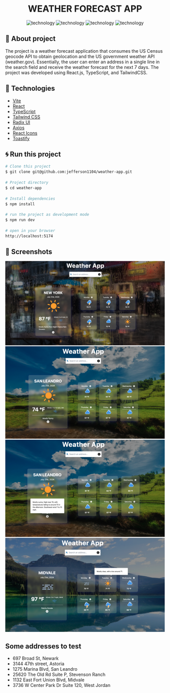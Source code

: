 <div align="center" style="margin-bottom: 20px;">
  <h1>
    WEATHER FORECAST APP
  </h1>

  <div align="center">
    <img alt="technology" src="https://img.shields.io/badge/vite-%23646CFF.svg?style=for-the-badge&logo=vite&logoColor=white">
    <img alt="technology" src="https://img.shields.io/badge/react-%2320232a.svg?style=for-the-badge&logo=react&logoColor=%2361DAFB">
    <img alt="technology" src="https://img.shields.io/badge/TypeScript-007ACC?style=for-the-badge&logo=typescript&logoColor=white">
    <img alt="technology" src="https://img.shields.io/badge/Tailwind_CSS-38B2AC?style=for-the-badge&logo=tailwind-css&logoColor=white">
  </div>
</div>

## :memo: About project

The project is a weather forecast application that consumes the US Census geocode API to obtain geolocation and the US government weather API (weather.gov). Essentially, the user can enter an address in a single line in the search field and receive the weather forecast for the next 7 days. The project was developed using React.js, TypeScript, and TailwindCSS.

## :rocket: Technologies

- [Vite](https://vitejs.dev/)
- [React](https://react.dev/)
- [TypeScript](https://www.typescriptlang.org/)
- [Tailwind CSS](https://tailwindcss.com/)
- [Radix UI](https://www.radix-ui.com/)
- [Axios](https://axios-http.com/docs/intro)
- [React Icons](https://react-icons.github.io/react-icons/)
- [Toastify](https://fkhadra.github.io/react-toastify/introduction/)

## :cyclone: Run this project

```bash
# Clone this project
$ git clone git@github.com:jefferson1104/weather-app.git

# Project directory
$ cd weather-app

# Install dependencies
$ npm install

# run the project as development mode
$ npm run dev

# open in your browser
http://localhost:5174
```

## 🎨 Screenshots

<div>
    <img src="./public/screenshots/screenshot-01.png" />
    <img src="./public/screenshots/screenshot-02.png" />
    <img src="./public/screenshots/screenshot-03.png" />
    <img src="./public/screenshots/screenshot-04.png" />
</div>

## Some addresses to test

- 697 Broad St, Newark
- 3144 47th street, Astoria
- 1275 Marina Blvd, San Leandro
- 25620 The Old Rd Suite P, Stevenson Ranch
- 1132 East Fort Union Blvd, Midvale
- 3736 W Center Park Dr Suite 120, West Jordan
